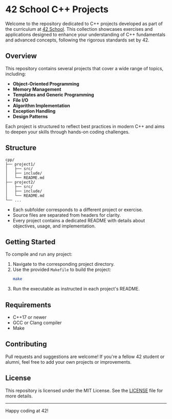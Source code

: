 # 42 School C++ Projects

Welcome to the repository dedicated to C++ projects developed as part of the curriculum at [42 School](https://www.42network.org/). This collection showcases exercises and applications designed to enhance your understanding of C++ fundamentals and advanced concepts, following the rigorous standards set by 42.

## Overview

This repository contains several projects that cover a wide range of topics, including:

- **Object-Oriented Programming**
- **Memory Management**
- **Templates and Generic Programming**
- **File I/O**
- **Algorithm Implementation**
- **Exception Handling**
- **Design Patterns**

Each project is structured to reflect best practices in modern C++ and aims to deepen your skills through hands-on coding challenges.

## Structure

```
cpp/
├── project1/
│   ├── src/
│   ├── include/
│   └── README.md
├── project2/
│   ├── src/
│   ├── include/
│   └── README.md
└── ...
```

- Each subfolder corresponds to a different project or exercise.
- Source files are separated from headers for clarity.
- Every project contains a dedicated README with details about objectives, usage, and implementation.

## Getting Started

To compile and run any project:

1. Navigate to the corresponding project directory.
2. Use the provided `Makefile` to build the project:
   ```bash
   make
   ```
3. Run the executable as instructed in each project's README.

## Requirements

- C++17 or newer
- GCC or Clang compiler
- Make

## Contributing

Pull requests and suggestions are welcome! If you're a fellow 42 student or alumni, feel free to add your own projects or improvements.

## License

This repository is licensed under the MIT License. See the [LICENSE](LICENSE) file for more details.

---

Happy coding at 42!
